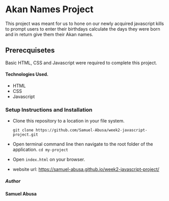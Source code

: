# Akan Names Project
This project was meant for us to hone on our newly acquired javascript kills to prompt users to enter their birthdays calculate the days they were born and in return give them their Akan names.

## Prerecquisetes
Basic HTML, CSS and Javascript were required to complete this project.

#### Technologies Used.
- HTML
- CSS
- Javascript


### Setup Instructions and Installation

- Clone this repository to a location in your file system.
  
  `git clone https://github.com/Samuel-Abusa/week2-javascript-project.git`

- Open terminal command line then navigate to the root folder of the application. 
`cd my-project`

- Open `index.html` on your browser.

- website url: https://samuel-abusa.github.io/week2-javascript-project/
##### Author

**Samuel Abusa**
